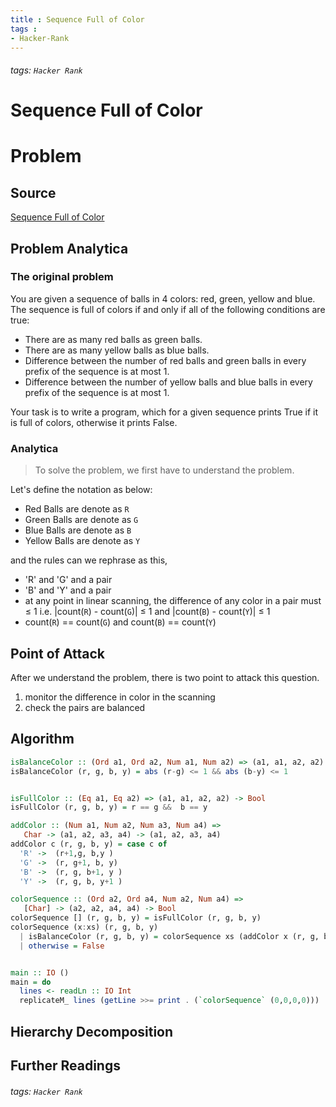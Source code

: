 ```yaml
---
title : Sequence Full of Color
tags : 
- Hacker-Rank
---
```

###### tags: `Hacker Rank`
# Sequence Full of Color

# Problem


Source
---
[Sequence Full of Color](https://www.hackerrank.com/challenges/sequence-full-of-colors/)

Problem Analytica
---

### The original problem
You are given a sequence of  balls in 4 colors: red, green, yellow and blue. The sequence is full of colors if and only if all of the following conditions are true:

- There are as many red balls as green balls.
- There are as many yellow balls as blue balls.
- Difference between the number of red balls and green balls in every prefix of the sequence is at most 1.
- Difference between the number of yellow balls and blue balls in every prefix of the sequence is at most 1.

Your task is to write a program, which for a given sequence prints True if it is full of colors, otherwise it prints False.

### Analytica
> To solve the problem, we first have to understand the problem.

Let's define the notation as below:
- Red Balls are denote as `R`
- Green Balls are denote as `G`
- Blue Balls are denote as `B`
- Yellow Balls are denote as `Y`

and the rules can we rephrase as this,
- 'R' and 'G' and a pair
- 'B' and 'Y' and a pair
- at any point in linear scanning, the difference of any color in a pair must $\leq$ 1
    i.e. |count(`R`) - count(`G`)| $\leq$ 1 and |count(`B`) - count(`Y`)| $\leq$ 1
- count(`R`) == count(`G`)  and count(`B`) == count(`Y`)



Point of Attack
---
After we understand the problem, there is two point to attack this question.
1. monitor the difference in color in the scanning
2. check the pairs are balanced


Algorithm
---
````haskell
isBalanceColor :: (Ord a1, Ord a2, Num a1, Num a2) => (a1, a1, a2, a2) -> Bool
isBalanceColor (r, g, b, y) = abs (r-g) <= 1 && abs (b-y) <= 1 


isFullColor :: (Eq a1, Eq a2) => (a1, a1, a2, a2) -> Bool
isFullColor (r, g, b, y) = r == g &&  b == y

addColor :: (Num a1, Num a2, Num a3, Num a4) =>
   Char -> (a1, a2, a3, a4) -> (a1, a2, a3, a4)
addColor c (r, g, b, y) = case c of
  'R' ->  (r+1,g, b,y )
  'G' ->  (r, g+1, b, y)
  'B' ->  (r, g, b+1, y )
  'Y' ->  (r, g, b, y+1 )

colorSequence :: (Ord a2, Ord a4, Num a2, Num a4) =>
   [Char] -> (a2, a2, a4, a4) -> Bool
colorSequence [] (r, g, b, y) = isFullColor (r, g, b, y)
colorSequence (x:xs) (r, g, b, y)
  | isBalanceColor (r, g, b, y) = colorSequence xs (addColor x (r, g, b, y))
  | otherwise = False


main :: IO ()
main = do
  lines <- readLn :: IO Int
  replicateM_ lines (getLine >>= print . (`colorSequence` (0,0,0,0)))
````

Hierarchy Decomposition
---

Further Readings
---
###### tags: `Hacker Rank`

